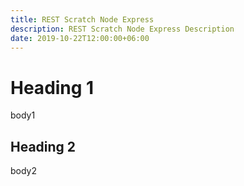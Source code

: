 ```yaml
---
title: REST Scratch Node Express
description: REST Scratch Node Express Description
date: 2019-10-22T12:00:00+06:00
---
```


# Heading 1

body1

## Heading 2

body2
